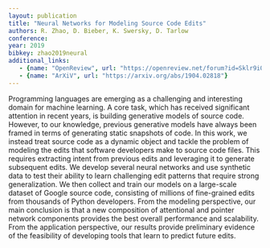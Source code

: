 ```yaml
---
layout: publication
title: "Neural Networks for Modeling Source Code Edits"
authors: R. Zhao, D. Bieber, K. Swersky, D. Tarlow
conference: 
year: 2019
bibkey: zhao2019neural
additional_links:
   - {name: "OpenReview", url: "https://openreview.net/forum?id=Sklr9i09KQ"}
   - {name: "ArXiV", url: "https://arxiv.org/abs/1904.02818"}
---
```

Programming languages are emerging as a challenging and interesting domain for machine learning. A core task, which has received significant attention in recent years, is building generative models of source code. However, to our knowledge, previous generative models have always been framed in terms of generating static snapshots of code. In this work, we instead treat source code as a dynamic object and tackle the problem of modeling the edits that software developers make to source code files. This requires extracting intent from previous edits and leveraging it to generate subsequent edits. We develop several neural networks and use synthetic data to test their ability to learn challenging edit patterns that require strong generalization. We then collect and train our models on a large-scale dataset of Google source code, consisting of millions of fine-grained edits from thousands of Python developers. From the modeling perspective, our main conclusion is that a new composition of attentional and pointer network components provides the best overall performance and scalability. From the application perspective, our results provide preliminary evidence of the feasibility of developing tools that learn to predict future edits. 
